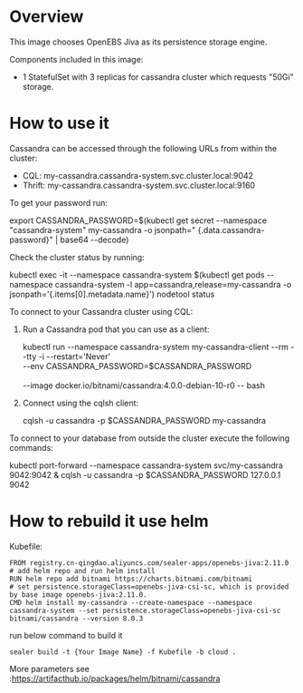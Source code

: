 # Overview

This image chooses OpenEBS Jiva as its persistence storage engine.

Components included in this image:

* 1 StatefulSet with 3 replicas for cassandra cluster which requests "50Gi" storage.

# How to use it

Cassandra can be accessed through the following URLs from within the cluster:

- CQL: my-cassandra.cassandra-system.svc.cluster.local:9042
- Thrift: my-cassandra.cassandra-system.svc.cluster.local:9160

To get your password run:

export CASSANDRA_PASSWORD=$(kubectl get secret --namespace "cassandra-system" my-cassandra -o jsonpath="
{.data.cassandra-password}" | base64 --decode)

Check the cluster status by running:

kubectl exec -it --namespace cassandra-system $(kubectl get pods --namespace cassandra-system -l
app=cassandra,release=my-cassandra -o jsonpath='{.items[0].metadata.name}') nodetool status

To connect to your Cassandra cluster using CQL:

1. Run a Cassandra pod that you can use as a client:

   kubectl run --namespace cassandra-system my-cassandra-client --rm --tty -i --restart='Never' \
   --env CASSANDRA_PASSWORD=$CASSANDRA_PASSWORD \
   \
   --image docker.io/bitnami/cassandra:4.0.0-debian-10-r0 -- bash

2. Connect using the cqlsh client:

   cqlsh -u cassandra -p $CASSANDRA_PASSWORD my-cassandra

To connect to your database from outside the cluster execute the following commands:

kubectl port-forward --namespace cassandra-system svc/my-cassandra 9042:9042 & cqlsh -u cassandra -p $CASSANDRA_PASSWORD
127.0.0.1 9042

# How to rebuild it use helm

Kubefile:

```shell
FROM registry.cn-qingdao.aliyuncs.com/sealer-apps/openebs-jiva:2.11.0
# add helm repo and run helm install
RUN helm repo add bitnami https://charts.bitnami.com/bitnami
# set persistence.storageClass=openebs-jiva-csi-sc, which is provided by base image openebs-jiva:2.11.0.
CMD helm install my-cassandra --create-namespace --namespace cassandra-system --set persistence.storageClass=openebs-jiva-csi-sc bitnami/cassandra --version 8.0.3
```

run below command to build it

```shell
sealer build -t {Your Image Name} -f Kubefile -b cloud .
```

More parameters see :https://artifacthub.io/packages/helm/bitnami/cassandra

